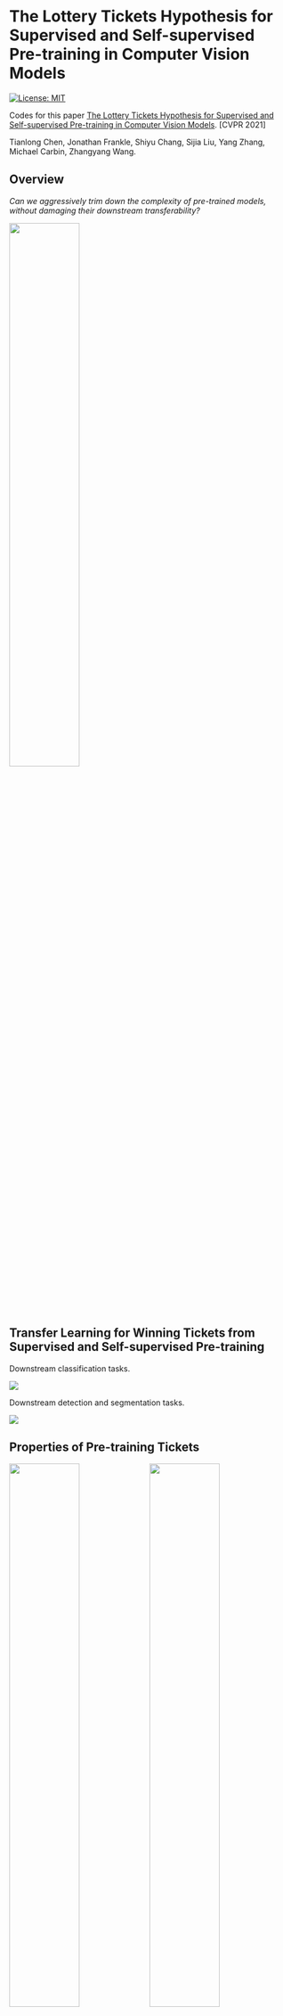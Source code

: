 # The Lottery Tickets Hypothesis for Supervised and Self-supervised Pre-training in Computer Vision Models

[![License: MIT](https://img.shields.io/badge/License-MIT-green.svg)](https://opensource.org/licenses/MIT)

Codes for this paper [The Lottery Tickets Hypothesis for Supervised and Self-supervised Pre-training in Computer Vision Models](https://arxiv.org/abs/2012.06908). [CVPR 2021]

Tianlong Chen, Jonathan Frankle, Shiyu Chang, Sijia Liu, Yang Zhang, Michael Carbin, Zhangyang Wang.



## Overview

*Can we aggressively trim down the complexity of pre-trained models, without damaging their downstream transferability?*

<img src = "Figs/Teaser.png" align = "center" width="50%" hight="60%">



## Transfer Learning for Winning Tickets from Supervised and Self-supervised Pre-training

Downstream classification tasks.

![](Figs/cls.png)

Downstream detection and segmentation tasks.

![](Figs/dense.png)



## Properties of Pre-training Tickets

<img src = "Figs/mask.png" align = "center" width="50%" hight="60%"><img src = "Figs/transfer.png" align = "center" width="50%" hight="60%">



## Reproduce

### Preliminary

#### Required environment:

- pytorch >= 1.5.0 
- torchvision

#### Pre-trained Models

Pre-trained models are provided [here](https://www.dropbox.com/sh/uwois7q7b6mfdg4/AAD493jEVwHB9A8RQPFiOeu0a?dl=0).

```python
imagenet_weight.pt # torchvision std model

moco.pt # pretrained moco v2 model (only contain encorder_q)

moco_v2_800ep_pretrain.pth.tar # pretrained moco v2 model (contain encorder_q&k)

simclr_weight.pt # (pretrained_simclr weight)
```

### Task-Specific Tickets Finding

Remark. for both pre-training tasks and downstream tasks.

#### Iterative Magnitude Pruning 

##### SimCLR task 

```
cd SimCLR 
python -u main.py \
    [experiment name] \ 
    --gpu 0,1,2,3 \    
    --epochs 180 \
    --prun_epoch 10 \ # pruning for ( 1 + 180/10 iterations)
    --prun_percent 0.2 \
    --lr 1e-4 \
    --arch resnet50 \
    --batch_size 256 \
    --data [data direction] \
    --sim_model [pretrained_simclr_model] \
    --save_dir simclr_imp
```

##### MoCo task 

```
cd MoCo
CUDA_VISIBLE_DEVICES=0,1,2,3 python -u main_moco_imp.py \
	[Dataset Direction] \
	--pretrained_path [pretrained_moco_model] \
    -a resnet50 \
    --batch-size 256 \
    --dist-url 'tcp://127.0.0.1:5234' \
    --multiprocessing-distributed \
    --world-size 1 \
    --rank 0 \
    --mlp \
    --moco-t 0.2 \
    --aug-plus \
    --cos \
    --epochs 180 \
    --retrain_epoch 10 \ # pruning for ( 1 + 180/10 iterations)
    --save_dir moco_imp
```

##### Classification task on ImageNet

```
CUDA_VISIBLE_DEVICES=0,1,2,3 python -u main_imp_imagenet.py \
	[Dataset Direction] \
	-a resnet50 \
	--epochs 10 \
	-b 256 \
	--lr 1e-4 \
	--states 19 \ # iterative pruning times 
	--save_dir imagenet_imp
```

##### Classification task on Visda2017

```
CUDA_VISIBLE_DEVICES=0,1,2,3 python -u main_imp_visda.py \
	[Dataset Direction] \
	-a resnet50 \
	--epochs 20 \
	-b 256 \
	--lr 0.001 \
	--prune_type lt \ # lt or pt_trans
	--pre_weight [pretrained weight] \ # if pt_trans else None
	--states 19 \ # iterative pruning times
	--save_dir visda_imp
```

##### Classification task on small dataset

```
CUDA_VISIBLE_DEVICES=0 python -u main_imp_downstream.py \
	--data [dataset direction] \
	--dataset [dataset name] \#cifar10, cifar100, svhn, fmnist 
	--arch resnet50 \
	--pruning_times 19 \
	--prune_type [lt, pt, rewind_lt, pt_trans] \
	--save_dir imp_downstream \
	# --pretrained [pretrained weight if prune_type==pt_trans] \
	# --random_prune [if using random pruning] \
    # --rewind_epoch [rewind weight epoch if prune_type==rewind_lt] \
```

### Transfer to Downstream Tasks

##### Small dataset:

```
CUDA_VISIBLE_DEVICES=0 python -u main_eval_downstream.py \
	--data [dataset direction] \
	--dataset [dataset name] \#cifar10, cifar100, svhn, fmnist 
	--arch resnet50 \
	--save_dir [save_direction] \
	--pretrained [init weight] \
	--dict_key state_dict [ dict_key in pretrained file, None means load all ] \
	--mask_dir [mask for ticket] \
	--reverse_mask \ #if want to reverse mask
```

##### Visda2017:

```
CUDA_VISIBLE_DEVICES=0,1,2,3 python -u main_eval_visda.py \
	[data direction] \
	-a resnet50 \
	--epochs 20 \
	-b 256 \
	--lr 0.001 \
	--save_dir [save_direction] \
	--pretrained [init weight] \
	--dict_key state_dict [ dict_key in pretrained file, None means load all ] \
	--mask_dir [mask for ticket] \
	--reverse_mask \ #if want to reverse mask
```

### Detection and Segmentation Experiments



## Citation

```
@article{chen2020lottery,
  title={The Lottery Tickets Hypothesis for Supervised and Self-supervised Pre-training in Computer Vision Models},
  author={Chen, Tianlong and Frankle, Jonathan and Chang, Shiyu and Liu, Sijia and Zhang, Yang and Carbin, Michael and Wang, Zhangyang},
  journal={arXiv preprint arXiv:2012.06908},
  year={2020}
}
```



## Acknowledgement

https://github.com/google-research/simclr

https://github.com/facebookresearch/moco

https://github.com/VainF/DeepLabV3Plus-Pytorch

https://github.com/argusswift/YOLOv4-pytorch

https://github.com/yczhang1017/SSD_resnet_pytorch/tree/master























